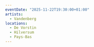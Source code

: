 ```yaml
---
eventDate: "2025-11-22T19:30:00+01:00"
artists:
  - Vandenberg
locations:
  - De Vorstin
  - Hilversum
  - Pays-Bas
---
```

